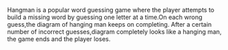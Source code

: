 Hangman is a popular word guessing game where the player attempts to build a missing word by guessing one letter at a time.On each wrong guess,the diagram of hanging man keeps on completing. After a certain number of incorrect guesses,diagram completely looks like a hanging man, the game ends and the player loses.

